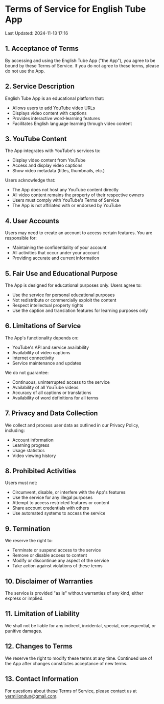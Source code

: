 # Terms of Service for English Tube App

Last Updated: 2024-11-13 17:16

## 1. Acceptance of Terms

By accessing and using the English Tube App ("the App"), you agree to be bound by these Terms of Service. If you do not agree to these terms, please do not use the App.

## 2. Service Description

English Tube App is an educational platform that:

- Allows users to add YouTube video URLs
- Displays video content with captions
- Provides interactive word-learning features
- Facilitates English language learning through video content

## 3. YouTube Content

The App integrates with YouTube's services to:

- Display video content from YouTube
- Access and display video captions
- Show video metadata (titles, thumbnails, etc.)

Users acknowledge that:

- The App does not host any YouTube content directly
- All video content remains the property of their respective owners
- Users must comply with YouTube's Terms of Service
- The App is not affiliated with or endorsed by YouTube

## 4. User Accounts

Users may need to create an account to access certain features. You are responsible for:

- Maintaining the confidentiality of your account
- All activities that occur under your account
- Providing accurate and current information

## 5. Fair Use and Educational Purpose

The App is designed for educational purposes only. Users agree to:

- Use the service for personal educational purposes
- Not redistribute or commercially exploit the content
- Respect intellectual property rights
- Use the caption and translation features for learning purposes only

## 6. Limitations of Service

The App's functionality depends on:

- YouTube's API and service availability
- Availability of video captions
- Internet connectivity
- Service maintenance and updates

We do not guarantee:

- Continuous, uninterrupted access to the service
- Availability of all YouTube videos
- Accuracy of all captions or translations
- Availability of word definitions for all terms

## 7. Privacy and Data Collection

We collect and process user data as outlined in our Privacy Policy, including:

- Account information
- Learning progress
- Usage statistics
- Video viewing history

## 8. Prohibited Activities

Users must not:

- Circumvent, disable, or interfere with the App's features
- Use the service for any illegal purposes
- Attempt to access restricted features or content
- Share account credentials with others
- Use automated systems to access the service

## 9. Termination

We reserve the right to:

- Terminate or suspend access to the service
- Remove or disable access to content
- Modify or discontinue any aspect of the service
- Take action against violations of these terms

## 10. Disclaimer of Warranties

The service is provided "as is" without warranties of any kind, either express or implied.

## 11. Limitation of Liability

We shall not be liable for any indirect, incidental, special, consequential, or punitive damages.

## 12. Changes to Terms

We reserve the right to modify these terms at any time. Continued use of the App after changes constitutes acceptance of new terms.

## 13. Contact Information

For questions about these Terms of Service, please contact us at <vermiliondun@gmail.com>.
